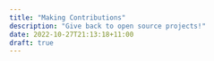 ```yaml
---
title: "Making Contributions"
description: "Give back to open source projects!"
date: 2022-10-27T21:13:18+11:00
draft: true
---
```


<!--more-->
<!--put this in a post 
--Don't impose limits on yourself.

It can be tough deciding on a project to make open source contributions to. After all, it should ideally be a project that really means something to you. -->



